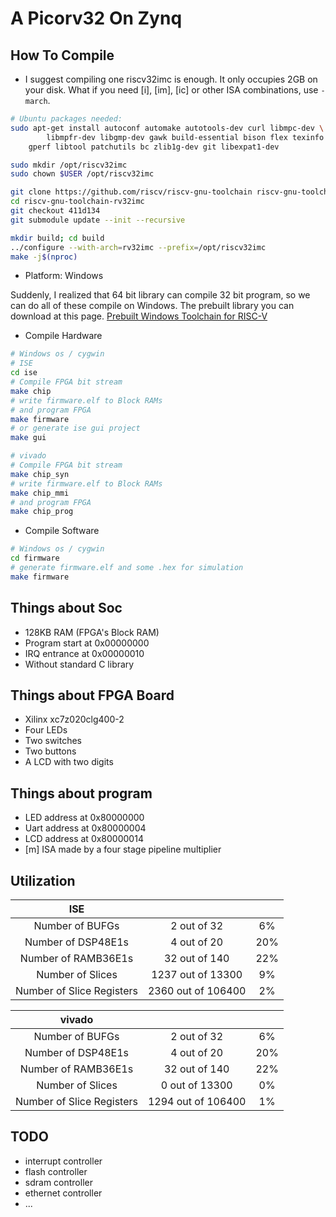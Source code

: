 # A Picorv32 On Zynq

## How To Compile  

- I suggest compiling one riscv32imc is enough. It only occupies 2GB on your disk. What if you need [i], [im], [ic] or other ISA combinations, use `-march`.

```bash
# Ubuntu packages needed:
sudo apt-get install autoconf automake autotools-dev curl libmpc-dev \
        libmpfr-dev libgmp-dev gawk build-essential bison flex texinfo \
    gperf libtool patchutils bc zlib1g-dev git libexpat1-dev

sudo mkdir /opt/riscv32imc
sudo chown $USER /opt/riscv32imc

git clone https://github.com/riscv/riscv-gnu-toolchain riscv-gnu-toolchain-rv32imc
cd riscv-gnu-toolchain-rv32imc
git checkout 411d134
git submodule update --init --recursive

mkdir build; cd build
../configure --with-arch=rv32imc --prefix=/opt/riscv32imc
make -j$(nproc)
```

- Platform: Windows  

Suddenly, I realized that 64 bit library can compile 32 bit program, so we can do all of these compile on Windows. The prebuilt library you can download at this page. [Prebuilt Windows Toolchain for RISC-V](https://gnutoolchains.com/risc-v/)  

- Compile Hardware  

```bash
# Windows os / cygwin
# ISE
cd ise
# Compile FPGA bit stream
make chip
# write firmware.elf to Block RAMs
# and program FPGA
make firmware
# or generate ise gui project
make gui

# vivado
# Compile FPGA bit stream
make chip_syn
# write firmware.elf to Block RAMs
make chip_mmi
# and program FPGA
make chip_prog

```

- Compile Software  

```bash
# Windows os / cygwin
cd firmware
# generate firmware.elf and some .hex for simulation
make firmware
```

## Things about Soc  

- 128KB RAM (FPGA's Block RAM)
- Program start at 0x00000000
- IRQ entrance at 0x00000010
- Without standard C library  

## Things about FPGA Board  

- Xilinx xc7z020clg400-2
- Four LEDs
- Two switches
- Two buttons
- A LCD with two digits

## Things about program  

- LED address at 0x80000000
- Uart address at 0x80000004
- LCD address at 0x80000014
- [m] ISA made by a four stage pipeline multiplier

## Utilization  

|  ISE    |      |      |
| :----: | :----: | :----: |
|  Number of BUFGs    |   2 out of 32      |   6%   |
|  Number of DSP48E1s     |  4 out of 20    |    20%   |
|  Number of RAMB36E1s   |  32 out of 140    |   22%    |
| Number of Slices |1237 out of 13300|9%|
| Number of Slice Registers  |2360 out of 106400|2%|

|  vivado    |      |      |
| :----: | :----: | :----: |
|  Number of BUFGs    |   2 out of 32      |   6%   |
|  Number of DSP48E1s     |  4 out of 20    |    20%   |
|  Number of RAMB36E1s   |  32 out of 140    |   22%    |
| Number of Slices |0 out of 13300|0%|
| Number of Slice Registers  |1294 out of 106400|1%|
## TODO
- interrupt controller
- flash controller
- sdram controller
- ethernet controller
- ...
